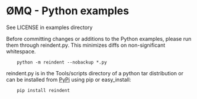 
ØMQ - Python examples
=====================

See LICENSE in examples directory

Before committing changes or additions to the Python examples,
please run them through reindent.py. This minimizes diffs on
non-significant whitespace.

        python -m reindent --nobackup *.py

reindent.py is in the Tools/scripts directory of a python tar
distribution or can be installed from 
[PyPi](http://pypi.python.org/pypi/Reindent/0.1.0)
using pip or easy_install:

        pip install reindent

